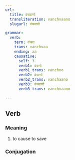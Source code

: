 ```yaml
---
url:
  title: वंचवाणो
  transliteration: vanchvaano
  slugurl: वंचवाणो

grammar: 
  verb:
    term: वंचवा
    trans: vanchvaa
    ending: aa
    causative: 
      self: 3
      verb1: वंचणो
      verb1_trans: vanchno
      verb2: वंचाणो
      verb2_trans: vanchaano
      verb3: वंचवाणो
      verb3_trans: vanchvaano

---
```

## Verb
### Meaning
1. to cause to save

### Conjugation
<verb-conj :grammar="grammar"></verb-conj>
